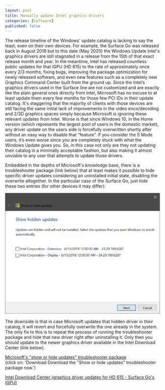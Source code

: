 ```yaml
---
layout: post
title: Manually update Intel graphics drivers
categories: [Software]
published: false
---
```


The release timeline of the Windows' update catalog is lacking to say the least, even on their own devices. For example, the Surface Go was released back in August 2018 but to this date (May 2020) the Windows Update Intel's graphics drivers are still stagnated in a release from the 15th of that exact release month and year. In the meantime, Intel has released countless public updates for that iGPU (HD 615) to the rate of approximately once every 2/3 months, fixing bugs, improving the package optimization for newly released software, and even new features such as a completely new Graphics Command Center built from the ground up. Since the Intel’s graphics drivers used in the Surface line are not customized and are exactly like the plain general ones directly from Intel, Microsoft has no excuse to at least update them every few months for those few PCI IDs in their update catalog. It's staggering that the majority of clients with those devices are still facing the same initial lack of improvements in the video enco/decoding and 2/3D graphics spaces simply because Microsoft is ignoring these relevant updates from Intel. Worse is that since Windows 10, in the Home version (which represents the largest pool of users in the domestic market), any driver update on the users side is forcefully overwritten shortly after without an easy way to disable that “feature”. If you consider the S Mode users, it’s even worse since you are completely stuck with what the Windows Update gives you. So, in this case not only are they not updating their catalog in a minimally acceptable fashion, but also making it almost unviable to any user that attempts to update those drivers.

Embedded in the depths of Microsoft's knowledge base, there is a troubleshooter package (link below) that at least makes it possible to hide specific driver updates considering an uninstalled initial state, disabling the overwrite altogether. In the particular case of the Surface Go, just hide these two entries (for other devices it may differ):

![Surface Go hide update entries](/public/download/show-hide-updates.png)

The downside is that in case Microsoft updates that hidden driver in their catalog, it will revert and forcefully overwrite the one already in the system. The only fix to this is to repeat the process of running the troubleshooter package and hide that new driver right after uninstalling it. Only then you should update to the newer graphics driver available in the Intel Download Center (link below).

[Microsoft's "show or hide updates" troubleshooter package](https://support.microsoft.com/en-us/help/3183922/how-to-temporarily-prevent-a-windows-update-from-reinstalling-in-windo)<br>
(click on: 'Download Download the "Show or hide updates" troubleshooter package now.')

[Intel Download Center (graphics driver updates for HD 615 - Surface Go's iGPU)](https://downloadcenter.intel.com/product/96554/Intel-HD-Graphics-615)
